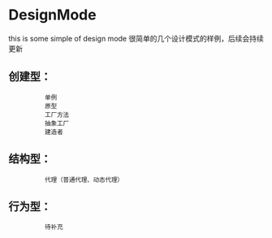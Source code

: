 DesignMode
======
this is some simple of design mode
很简单的几个设计模式的样例，后续会持续更新

## 创建型：
              单例
              原型
              工厂方法
              抽象工厂
              建造者
## 结构型：
              代理（普通代理、动态代理）
## 行为型：
              待补充